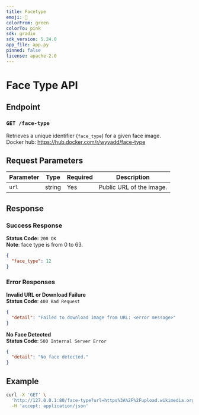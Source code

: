 ```yaml
---
title: Facetype
emoji: 🏢
colorFrom: green
colorTo: pink
sdk: gradio
sdk_version: 5.24.0
app_file: app.py
pinned: false
license: apache-2.0
---
```


# Face Type API

## Endpoint

### `GET /face-type`

Retrieves a unique identifier (`face_type`) for a given face image.  
Docker hub: https://hub.docker.com/r/wyyadd/face-type

## Request Parameters

| Parameter | Type   | Required | Description              |
|-----------|--------|----------|--------------------------|
| `url`     | string | Yes      | Public URL of the image. |

## Response

### Success Response
**Status Code:** `200 OK`  
**Note**: face type is from 0 to 63.

```json
{
  "face_type": 12
}
```

### Error Responses
**Invalid URL or Download Failure**  
**Status Code**: `400 Bad Request`
```json
{
  "detail": "Failed to download image from URL: <error message>"
}
```
**No Face Detected**  
**Status Code**: `500 Internal Server Error`
```json
{
  "detail": "No face detected."
}
```

## Example
```bash
curl -X 'GET' \
  'http://127.0.0.1:80/face-type?url=https%3A%2F%2Fupload.wikimedia.org%2Fwikipedia%2Fcommons%2Fthumb%2Fe%2Fe9%2FDonald_Trump_NYMA.jpg%2F170px-Donald_Trump_NYMA.jpg' \
  -H 'accept: application/json'
```

